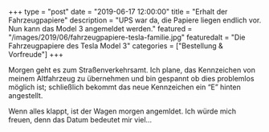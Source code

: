 +++
type = "post"
date = "2019-06-17 12:00:00"
title = "Erhalt der Fahrzeugpapiere"
description = "UPS war da, die Papiere liegen endlich vor. Nun kann das Model 3 angemeldet werden."
featured = "/images/2019/06/fahrzeugpapiere-tesla-familie.jpg"
featuredalt = "Die Fahrzeugpapiere des Tesla Model 3"
categories = ["Bestellung & Vorfreude"]
+++

Morgen geht es zum Straßenverkehrsamt. Ich plane, das Kennzeichen von meinem Altfahrzeug zu übernehmen und bin gespannt ob dies problemlos möglich ist; schließlich bekommt das neue Kennzeichen ein “E” hinten angestellt.

Wenn alles klappt, ist der Wagen morgen angemldet. Ich würde mich freuen, denn das Datum bedeutet mir viel…
